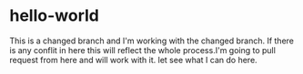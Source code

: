 # hello-world
This is a changed branch and I'm working with the changed branch.
If there is any conflit in here this will reflect the whole process.I'm going to pull request from here and will work with it.
let see what I can do here.
